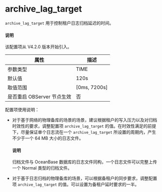# archive_lag_target

`archive_lag_target` 用于控制租户日志归档延迟的时间。

<main id="notice" type='explain'>
<h4>说明</h4>
<p>该配置项从 V4.2.0 版本开始引入。</p>
</main>

| **属性** | **描述** |
| --- | --- |
| 参数类型 | TIME |
| 默认值 | 120s |
| 取值范围 | [0ms, 7200s] |
| 是否重启 OBServer 节点生效 | 否 |

配置项使用说明：

* 对于基于网络的物理备库的场景的场景，建议根据租户的写入压力以及对归档时效性的要求，调整配置项 `archive_lag_target` 的值。在时效性满足的前提下，尽量保证单个日志流在一个 `archive_lag_target` 所设置的周期内，产生不少于一个 64 MB 大小的日志文件。

  <main id="notice" type='explain'>
  <h4>说明</h4>
  <p>归档文件与 OceanBase 数据库的日志文件同构，一个日志文件可以完整上传一个 Normal 类型的归档文件。</p>
  </main>

* 对于基于日志归档的物理备库的场景，可以根据备租户的同步要求，调整配置项 `archive_lag_target` 的值。可以设置为备租户延时要求的一半。
